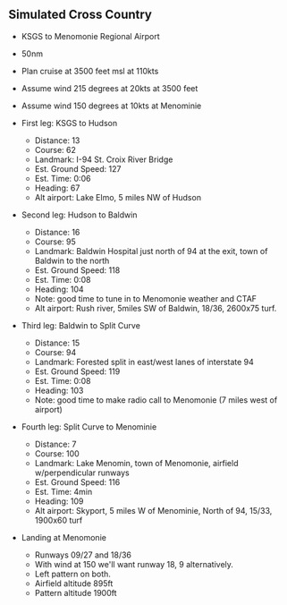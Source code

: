 ## Simulated Cross Country

* KSGS to Menomonie Regional Airport
* 50nm
* Plan cruise at 3500 feet msl at 110kts
* Assume wind 215 degrees at 20kts at 3500 feet
* Assume wind 150 degrees at 10kts at Menominie

* First leg: KSGS to Hudson
    * Distance: 13
    * Course: 62
    * Landmark: I-94 St. Croix River Bridge
    * Est. Ground Speed: 127
    * Est. Time: 0:06
    * Heading: 67
    * Alt airport: Lake Elmo, 5 miles NW of Hudson

* Second leg: Hudson to Baldwin
    * Distance: 16
    * Course: 95
    * Landmark: Baldwin Hospital just north of 94 at the exit, town of Baldwin to the north
    * Est. Ground Speed: 118
    * Est. Time: 0:08
    * Heading: 104
    * Note: good time to tune in to Menomonie weather and CTAF
    * Alt airport: Rush river, 5miles SW of Baldwin, 18/36, 2600x75 turf.

* Third leg: Baldwin to Split Curve
    * Distance: 15
    * Course: 94
    * Landmark: Forested split in east/west lanes of interstate 94 
    * Est. Ground Speed: 119
    * Est. Time: 0:08
    * Heading: 103
    * Note: good time to make radio call to Menomonie (7 miles west of airport)

* Fourth leg: Split Curve to Menominie
    * Distance: 7
    * Course: 100
    * Landmark: Lake Menomin, town of Menomonie, airfield w/perpendicular runways
    * Est. Ground Speed: 116
    * Est. Time: 4min
    * Heading: 109
    * Alt airport: Skyport, 5 miles W of Menominie, North of 94, 15/33, 1900x60 turf

* Landing at Menomonie
    * Runways 09/27 and 18/36
    * With wind at 150 we'll want runway 18, 9 alternatively.
    * Left pattern on both.
    * Airfield altitude 895ft
    * Pattern altitude 1900ft
